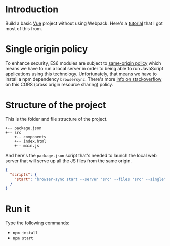 # Introduction

Build a basic [Vue](https://vuejs.org/v2/guide/) project without
using Webpack. Here's a [tutorial](http://tinyurl.com/y7cr7jt6)
that I got most of this from.

# Single origin policy

To enhance security, ES6 modules are subject to
[same-origin policy](http://tinyurl.com/jwag3hy)
which means we have to run a local server in order to being able to run
JavaScript applications using this technology. Unfortunately, that means we
have to install a npm dependency `browsersync`. There's more
[info on stackoverflow](https://stackoverflow.com/a/46992592/2085356)
on this CORS (cross origin resource sharing) policy.

# Structure of the project

This is the folder and file structure of the project.

```text
+-- package.json
+-- src
    +-- components
    +-- index.html
    +-- main.js
```

And here's the `package.json` script that's needed to launch the local web
server that will serve up all the JS files from the same origin.

```json
{
  "scripts": {
    "start": "browser-sync start --server 'src' --files 'src' --single"
  }
}
```

# Run it

Type the following commands:

-   `npm install`
-   `npm start`
